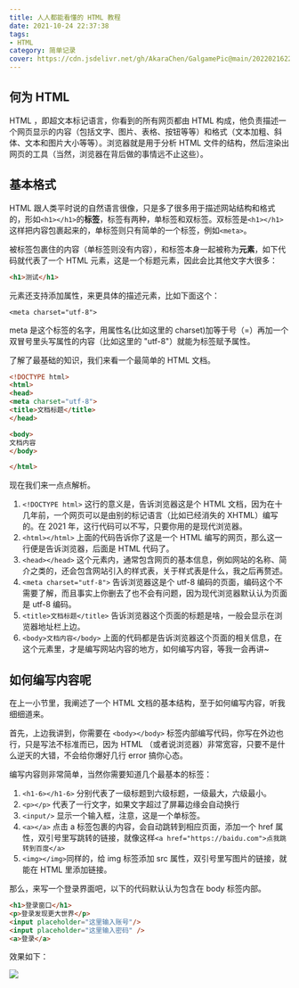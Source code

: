 ```yaml
---
title: 人人都能看懂的 HTML 教程
date: 2021-10-24 22:37:38
tags:
- HTML
category: 简单记录
cover: https://cdn.jsdelivr.net/gh/AkaraChen/GalgamePic@main/20220216223151.png
---
```


## 何为 HTML

HTML ，即超文本标记语言，你看到的所有网页都由 HTML 构成，他负责描述一个网页显示的内容（包括文字、图片、表格、按钮等等）和格式（文本加粗、斜体、文本和图片大小等等）。浏览器就是用于分析 HTML 文件的结构，然后渲染出网页的工具（当然，浏览器在背后做的事情远不止这些）。

## 基本格式

HTML 跟人类平时说的自然语言很像，只是多了很多用于描述网站结构和格式的，形如`<h1></h1>`的**标签**，标签有两种，单标签和双标签。双标签是`<h1></h1>`这样把内容包裹起来的，单标签则只有简单的一个标签，例如`<meta>`。

被标签包裹住的内容（单标签则没有内容），和标签本身一起被称为**元素**，如下代码就代表了一个 HTML 元素，这是一个标题元素，因此会比其他文字大很多：

```html
<h1>测试</h1>
```

元素还支持添加属性，来更具体的描述元素，比如下面这个：

`<meta charset="utf-8">`

meta 是这个标签的名字，用属性名(比如这里的 charset)加等于号（=）再加一个双冒号里头写属性的内容（比如这里的 "utf-8"）就能为标签赋予属性。

了解了最基础的知识，我们来看一个最简单的 HTML 文档。

```html
<!DOCTYPE html>
<html>
<head>
<meta charset="utf-8">
<title>文档标题</title>
</head>

<body>
文档内容
</body>

</html>
```

现在我们来一点点解析。

1. `<!DOCTYPE html>` 这行的意义是，告诉浏览器这是个 HTML 文档，因为在十几年前，一个网页可以是由别的标记语言（比如已经消失的 XHTML）编写的。在 2021 年，这行代码可以不写，只要你用的是现代浏览器。
2. `<html></html>` 上面的代码告诉你了这是一个 HTML 编写的网页，那么这一行便是告诉浏览器，后面是 HTML 代码了。
3. `<head></head>` 这个元素内，通常包含网页的基本信息，例如网站的名称、简介之类的，还会包含网站引入的样式表，关于样式表是什么，我之后再赘述。
4. `<meta charset="utf-8">` 告诉浏览器这是个 utf-8 编码的页面，编码这个不需要了解，而且事实上你删去了也不会有问题，因为现代浏览器默认认为页面是 utf-8 编码。
5. `<title>文档标题</title>` 告诉浏览器这个页面的标题是啥，一般会显示在浏览器地址栏上边。
6. `<body>文档内容</body>` 上面的代码都是告诉浏览器这个页面的相关信息，在这个元素里，才是编写网站内容的地方，如何编写内容，等我一会再讲~

## 如何编写内容呢

在上一小节里，我阐述了一个 HTML 文档的基本结构，至于如何编写内容，听我细细道来。

首先，上边我讲到，你需要在 `<body></body>` 标签内部编写代码，你写在外边也行，只是写法不标准而已，因为 HTML （或者说浏览器）非常宽容，只要不是什么逆天的大错，不会给你爆好几行 error 搞你心态。

编写内容则非常简单，当然你需要知道几个最基本的标签：

1. `<h1-6></h1-6>` 分别代表了一级标题到六级标题，一级最大，六级最小。
2. `<p></p>` 代表了一行文字，如果文字超过了屏幕边缘会自动换行
3. `<input/>` 显示一个输入框，注意，这是一个单标签。
4. `<a></a>` 点击 a 标签包裹的内容，会自动跳转到相应页面，添加一个 href 属性，双引号里写跳转的链接，就像这样`<a href="https://baidu.com">点我跳转到百度</a>`
5. `<img></img>`同样的，给 img 标签添加 src 属性，双引号里写图片的链接，就能在 HTML 里添加链接。

那么，来写一个登录界面吧，以下的代码默认认为包含在 body 标签内部。

```html
<h1>登录窗口</h1>
<p>登录发现更大世界</p>
<input placeholder="这里输入账号"/>
<input placeholder="这里输入密码" />
<a>登录</a>
```

效果如下：

![](https://cdn.jsdelivr.net/gh/AkaraChen/GalgamePic@main/20211202222753.png)